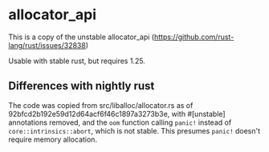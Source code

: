 # allocator_api

This is a copy of the unstable allocator_api
(https://github.com/rust-lang/rust/issues/32838)

Usable with stable rust, but requires 1.25.

## Differences with nightly rust

The code was copied from src/liballoc/allocator.rs as of
92bfcd2b192e59d12d64acf6f46c1897a3273b3e, with #[unstable] annotations
removed, and the `oom` function calling `panic!` instead of
`core::intrinsics::abort`, which is not stable. This presumes `panic!`
doesn't require memory allocation.

